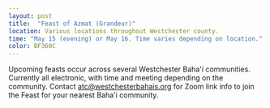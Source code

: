 ```yaml
---
layout: post
title:  "Feast of Azmat (Grandeur)" 
location: Various locations throughout Westchester county.
time: "May 15 (evening) or May 16. Time varies depending on location."
color: BF360C
---
```

Upcoming feasts occur across several Westchester Baha'i communities.
Currently all electronic, with time and meeting depending on the
community. Contact <atc@westchesterbahais.org> for Zoom link info to join
the Feast for your nearest Baha'i community.
